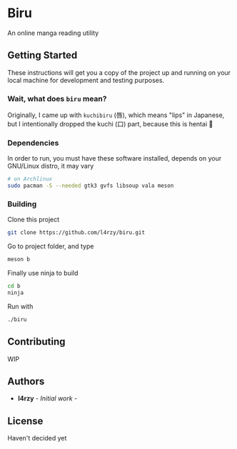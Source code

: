 # Biru

An online manga reading utility

## Getting Started

These instructions will get you a copy of the project up and running on your local machine for development and testing purposes.

### Wait, what does `biru` mean?

Originally, I came up with `kuchibiru` (唇), which means "lips" in Japanese, but I intentionally dropped the kuchi (口) part, because this is hentai 🤫

### Dependencies

In order to run, you must have these software installed, depends on your GNU/Linux distro, it may vary

```sh
# on Archlinux
sudo pacman -S --needed gtk3 gvfs libsoup vala meson
```

### Building

Clone this project

```sh
git clone https://github.com/l4rzy/biru.git
```

Go to project folder, and type

```sh
meson b
```

Finally use ninja to build

```sh
cd b
ninja
```

Run with

```sh
./biru
```

## Contributing

WIP

## Authors

* **l4rzy** - *Initial work* -

## License

Haven't decided yet
